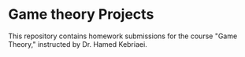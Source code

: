 # Game theory Projects 

This repository contains homework submissions for the course "Game Theory," instructed by Dr. Hamed Kebriaei.
